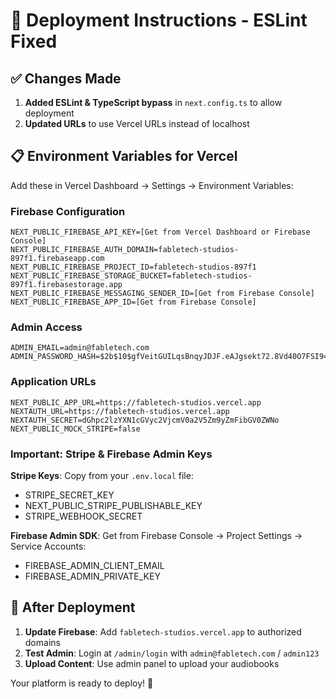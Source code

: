 # 🚀 Deployment Instructions - ESLint Fixed

## ✅ Changes Made

1. **Added ESLint & TypeScript bypass** in `next.config.ts` to allow deployment
2. **Updated URLs** to use Vercel URLs instead of localhost

## 📋 Environment Variables for Vercel

Add these in Vercel Dashboard → Settings → Environment Variables:

### Firebase Configuration
```
NEXT_PUBLIC_FIREBASE_API_KEY=[Get from Vercel Dashboard or Firebase Console]
NEXT_PUBLIC_FIREBASE_AUTH_DOMAIN=fabletech-studios-897f1.firebaseapp.com
NEXT_PUBLIC_FIREBASE_PROJECT_ID=fabletech-studios-897f1
NEXT_PUBLIC_FIREBASE_STORAGE_BUCKET=fabletech-studios-897f1.firebasestorage.app
NEXT_PUBLIC_FIREBASE_MESSAGING_SENDER_ID=[Get from Firebase Console]
NEXT_PUBLIC_FIREBASE_APP_ID=[Get from Firebase Console]
```

### Admin Access
```
ADMIN_EMAIL=admin@fabletech.com
ADMIN_PASSWORD_HASH=$2b$10$gfVeitGUILqsBnqyJDJF.eAJgsekt72.8Vd40O7FSI94hWCOFbkma
```

### Application URLs
```
NEXT_PUBLIC_APP_URL=https://fabletech-studios.vercel.app
NEXTAUTH_URL=https://fabletech-studios.vercel.app
NEXTAUTH_SECRET=dGhpc2lzYXN1cGVyc2VjcmV0a2V5Zm9yZmFibGV0ZWNo
NEXT_PUBLIC_MOCK_STRIPE=false
```

### Important: Stripe & Firebase Admin Keys

**Stripe Keys**: Copy from your `.env.local` file:
- STRIPE_SECRET_KEY
- NEXT_PUBLIC_STRIPE_PUBLISHABLE_KEY
- STRIPE_WEBHOOK_SECRET

**Firebase Admin SDK**: Get from Firebase Console → Project Settings → Service Accounts:
- FIREBASE_ADMIN_CLIENT_EMAIL
- FIREBASE_ADMIN_PRIVATE_KEY

## 🎯 After Deployment

1. **Update Firebase**: Add `fabletech-studios.vercel.app` to authorized domains
2. **Test Admin**: Login at `/admin/login` with `admin@fabletech.com` / `admin123`
3. **Upload Content**: Use admin panel to upload your audiobooks

Your platform is ready to deploy! 🎉
